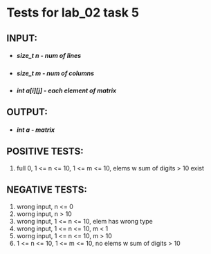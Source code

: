 # Tests for lab_02 task 5 
## INPUT:
* ##### size_t n - num of lines
* ##### size_t m - num of columns
* ##### int a[i][j] - each element of matrix
## OUTPUT:
* ##### int a - matrix
## POSITIVE TESTS:
1. full 0, 1 <= n <= 10, 1 <= m <= 10, elems w sum of digits > 10 exist
## NEGATIVE TESTS:
1. wrong input, n <= 0
2. worng input, n > 10
3. wrong input, 1 <= n <= 10, elem has wrong type
4. wrong input, 1 <= n <= 10, m < 1
5. worng input, 1 <= n <= 10, m > 10
6. 1 <= n <= 10, 1 <= m <= 10, no elems w sum of digits > 10
